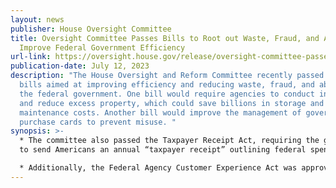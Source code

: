 ```yaml
---
layout: news
publisher: House Oversight Committee
title: Oversight Committee Passes Bills to Root out Waste, Fraud, and Abuse,
  Improve Federal Government Efficiency
url-link: https://oversight.house.gov/release/oversight-committee-passes-bills-to-root-out-waste-fraud-and-abuse-improve-federal-government-efficiency%EF%BF%BC/
publication-date: July 12, 2023
description: "The House Oversight and Reform Committee recently passed several
  bills aimed at improving efficiency and reducing waste, fraud, and abuse in
  the federal government. One bill would require agencies to conduct inventories
  and reduce excess property, which could save billions in storage and
  maintenance costs. Another bill would improve the management of government
  purchase cards to prevent misuse. "
synopsis: >-
  * The committee also passed the Taxpayer Receipt Act, requiring the government
  to send Americans an annual “taxpayer receipt” outlining federal spending.

  * Additionally, the Federal Agency Customer Experience Act was approved to improve customer service at government agencies. Committee Chairwoman Carolyn Maloney argued these bipartisan bills will make the government more efficient, accountable, and transparent for taxpayers.
---
```

